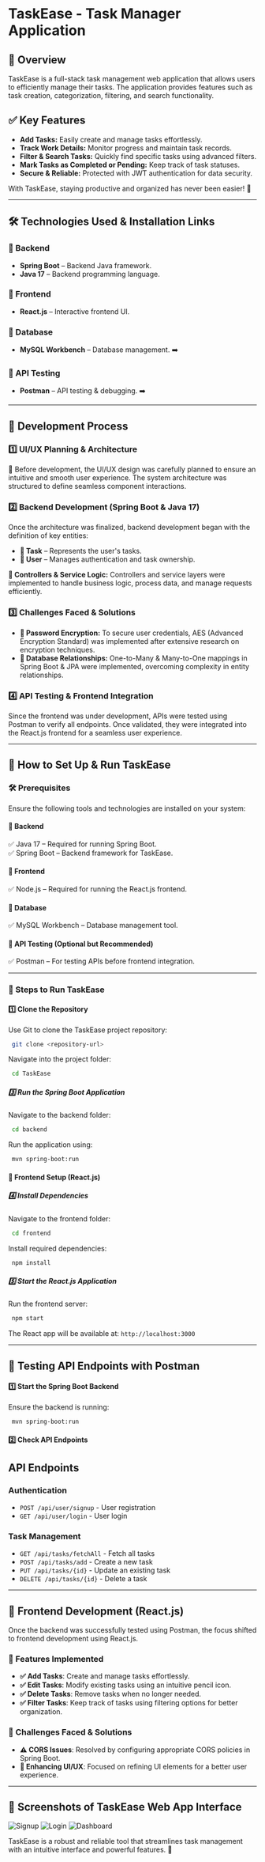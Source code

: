 # TaskEase - Task Manager Application

## 📌 Overview
TaskEase is a full-stack task management web application that allows users to efficiently manage their tasks. The application provides features such as task creation, categorization, filtering, and search functionality.

## ✅ Key Features
- **Add Tasks:** Easily create and manage tasks effortlessly.
- **Track Work Details:** Monitor progress and maintain task records.
- **Filter & Search Tasks:** Quickly find specific tasks using advanced filters.
- **Mark Tasks as Completed or Pending:** Keep track of task statuses.
- **Secure & Reliable:** Protected with JWT authentication for data security.

With TaskEase, staying productive and organized has never been easier! 🎯

---

## 🛠 Technologies Used & Installation Links

### 🔹 Backend
- **Spring Boot** – Backend Java framework. 
- **Java 17** – Backend programming language. 
### 🔹 Frontend
- **React.js** – Interactive frontend UI. 

### 🔹 Database
- **MySQL Workbench** – Database management. ➡️ 

### 🔹 API Testing
- **Postman** – API testing & debugging. ➡️ 

---

## 🚀 Development Process

### 1️⃣ UI/UX Planning & Architecture
🎨 Before development, the UI/UX design was carefully planned to ensure an intuitive and smooth user experience. The system architecture was structured to define seamless component interactions.

### 2️⃣ Backend Development (Spring Boot & Java 17)
Once the architecture was finalized, backend development began with the definition of key entities:
- **📝 Task** – Represents the user's tasks.
- **👤 User** – Manages authentication and task ownership.

**📌 Controllers & Service Logic:** Controllers and service layers were implemented to handle business logic, process data, and manage requests efficiently.

### 3️⃣ Challenges Faced & Solutions
- **🔐 Password Encryption:** To secure user credentials, AES (Advanced Encryption Standard) was implemented after extensive research on encryption techniques.
- **🔄 Database Relationships:** One-to-Many & Many-to-One mappings in Spring Boot & JPA were implemented, overcoming complexity in entity relationships.

### 4️⃣ API Testing & Frontend Integration
Since the frontend was under development, APIs were tested using Postman to verify all endpoints. Once validated, they were integrated into the React.js frontend for a seamless user experience.

---

## 🚀 How to Set Up & Run TaskEase

### 🛠 Prerequisites
Ensure the following tools and technologies are installed on your system:

#### 🔹 Backend
✅ Java 17 – Required for running Spring Boot.  
✅ Spring Boot – Backend framework for TaskEase.

#### 🔹 Frontend
✅ Node.js – Required for running the React.js frontend.

#### 🔹 Database
✅ MySQL Workbench – Database management tool.

#### 🔹 API Testing (Optional but Recommended)
✅ Postman – For testing APIs before frontend integration.

---

### 📌 Steps to Run TaskEase

#### 1️⃣ Clone the Repository
Use Git to clone the TaskEase project repository:
```sh
 git clone <repository-url>
```
Navigate into the project folder:
```sh
 cd TaskEase
```
##### 3️⃣ Run the Spring Boot Application
Navigate to the backend folder:
```sh
 cd backend
```
Run the application using:
```sh
 mvn spring-boot:run
```

#### 🔹 Frontend Setup (React.js)
##### 4️⃣ Install Dependencies
Navigate to the frontend folder:
```sh
 cd frontend
```
Install required dependencies:
```sh
 npm install
```
##### 5️⃣ Start the React.js Application
Run the frontend server:
```sh
 npm start
```
The React app will be available at: `http://localhost:3000`

---

## 🔹 Testing API Endpoints with Postman

#### 1️⃣ Start the Spring Boot Backend
Ensure the backend is running:
```sh
 mvn spring-boot:run
```

#### 2️⃣ Check API Endpoints

## API Endpoints
### Authentication
- `POST /api/user/signup` - User registration
- `GET /api/user/login` - User login

### Task Management
- `GET /api/tasks/fetchAll` - Fetch all tasks
- `POST /api/tasks/add` - Create a new task
- `PUT /api/tasks/{id}` - Update an existing task
- `DELETE /api/tasks/{id}` - Delete a task
---

## 🎨 Frontend Development (React.js)
Once the backend was successfully tested using Postman, the focus shifted to frontend development using React.js.

### 🔹 Features Implemented
- **✅ Add Tasks**: Create and manage tasks effortlessly.
- **✅ Edit Tasks**: Modify existing tasks using an intuitive pencil icon.
- **✅ Delete Tasks**: Remove tasks when no longer needed.
- **✅ Filter Tasks**: Keep track of tasks using filtering options for better organization.

### 🔹 Challenges Faced & Solutions
- **⚠️ CORS Issues**: Resolved by configuring appropriate CORS policies in Spring Boot.
- **🎨 Enhancing UI/UX**: Focused on refining UI elements for a better user experience.

---

## 📸 Screenshots of TaskEase Web App Interface
![Signup](https://github.com/user-attachments/assets/e1b91ffb-bcc1-499d-a302-8a8e21541718)
![Login](https://github.com/user-attachments/assets/4f444daa-d623-497f-81a8-4e54ee46e983)
![Dashboard](https://github.com/user-attachments/assets/9a2483df-a963-4a43-9ee4-5c9eb4d1dd40)

TaskEase is a robust and reliable tool that streamlines task management with an intuitive interface and powerful features. 🚀
